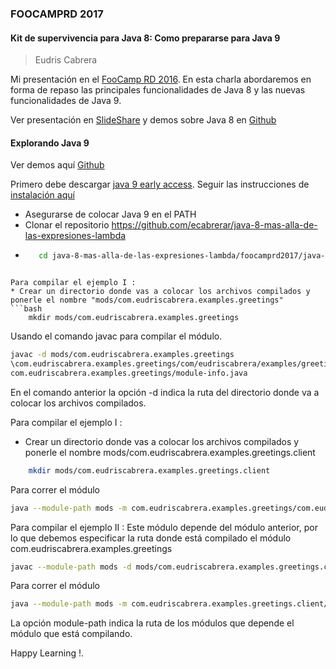### FOOCAMPRD 2017 

#### Kit de supervivencia para Java 8: Como prepararse para Java 9
> Eudris Cabrera


Mi presentación en el [FooCamp RD 2016](http://foocamp.org.do/). 
En esta charla abordaremos en forma de repaso las principales funcionalidades de Java 8 y las nuevas funcionalidades de Java 9.

Ver presentación en [SlideShare](https://www.slideshare.net/eudris/kit-de-supervivencia-para-java-8-como-prepararse-para-java-9) y demos sobre Java 8 en [Github](https://github.com/ecabrerar/java-8-mas-alla-de-las-expresiones-lambda/tree/master/barcamprd2015/ejemplos)

#### Explorando Java 9
Ver demos aquí [Github](https://github.com/ecabrerar/java-8-mas-alla-de-las-expresiones-lambda/tree/master/foocamprd2017/java-9-Jigsaw-ejemplos)

Primero debe descargar [java 9 early access](http://jdk.java.net/9/). Seguir las instrucciones de [instalación aquí ](https://docs.oracle.com/javase/9/install/overview-jdk-9-and-jre-9-installation.htm#JSJIG-GUID-8677A77F-231A-40F7-98B9-1FD0B48C346A)

* Asegurarse de colocar Java 9 en el PATH
* Clonar el repositorio https://github.com/ecabrerar/java-8-mas-alla-de-las-expresiones-lambda
* ```bash 
     cd java-8-mas-alla-de-las-expresiones-lambda/foocamprd2017/java-9-Jigsaw-ejemplos
```

Para compilar el ejemplo I : 
* Crear un directorio donde vas a colocar los archivos compilados y ponerle el nombre "mods/com.eudriscabrera.examples.greetings" 
```bash 
    mkdir mods/com.eudriscabrera.examples.greetings
```
 
Usando el comando javac para compilar el módulo.
```bash
javac -d mods/com.eudriscabrera.examples.greetings
\com.eudriscabrera.examples.greetings/com/eudriscabrera/examples/greetings/Main.java
com.eudriscabrera.examples.greetings/module-info.java

```

En el comando anterior la opción -d indica la ruta del directorio donde va a colocar los archivos compilados.

Para compilar el ejemplo I : 
* Crear un directorio donde vas a colocar los archivos compilados y ponerle el nombre mods/com.eudriscabrera.examples.greetings.client
```bash 
    mkdir mods/com.eudriscabrera.examples.greetings.client
```

Para correr el módulo
```bash
java --module-path mods -m com.eudriscabrera.examples.greetings/com.eudriscabrera.examples.greetings.Main
```

Para compilar el ejemplo II : 
Este módulo depende del módulo anterior, por lo que debemos especificar la ruta donde está compilado el módulo com.eudriscabrera.examples.greetings

```bash
javac --module-path mods -d mods/com.eudriscabrera.examples.greetings.client com.eudriscabrera.examples.greetings.client/module-info.java com.eudriscabrera.examples.greetings.client/com/eudriscabrera/examples/greetings/client/GreetingsClient.java

```

Para correr el módulo
```bash
java --module-path mods -m com.eudriscabrera.examples.greetings.client/com.eudriscabrera.examples.greetings.client.GreetingsClient
```

La opción module-path indica la ruta de los módulos que depende el módulo que está compilando.

Happy Learning !.
